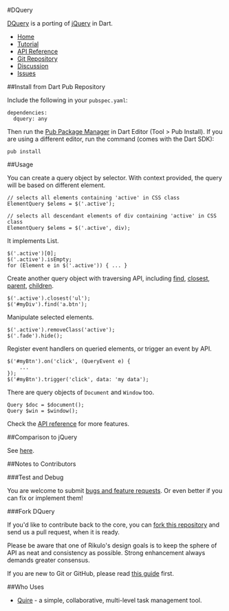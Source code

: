 #DQuery

[DQuery](http://rikulo.org) is a porting of [jQuery](http://jquery.com/) in Dart.

* [Home](http://rikulo.org)
* [Tutorial](http://blog.rikulo.org/posts/2013/May/General/bootjack-and-dquery/)
* [API Reference](http://www.dartdocs.org/documentation/dquery/0.8.0/index.html)
* [Git Repository](https://github.com/rikulo/dquery)
* [Discussion](http://stackoverflow.com/questions/tagged/rikulo)
* [Issues](https://github.com/rikulo/dquery/issues)

##Install from Dart Pub Repository

Include the following in your `pubspec.yaml`:

    dependencies:
      dquery: any

Then run the [Pub Package Manager](http://pub.dartlang.org/doc) in Dart Editor (Tool > Pub Install). If you are using a different editor, run the command
(comes with the Dart SDK):

    pub install

##Usage

You can create a query object by selector. With context provided, the query will be based on different element.

    // selects all elements containing 'active' in CSS class
	ElementQuery $elems = $('.active');
	
	// selects all descendant elements of div containing 'active' in CSS class
	ElementQuery $elems = $('.active', div);

It implements List<Element>.

	$('.active')[0];
	$('.active').isEmpty;
	for (Element e in $('.active')) { ... }

Create another query object with traversing API, including [find](http://api.rikulo.org/dquery/latest/dquery/DQuery.html#find), [closest](http://api.rikulo.org/dquery/latest/dquery/ElementQuery.html#closest), [parent](http://api.rikulo.org/dquery/latest/dquery/ElementQuery.html#parent), [children](http://api.rikulo.org/dquery/latest/dquery/ElementQuery.html#children).

	$('.active').closest('ul');
	$('#myDiv').find('a.btn');

Manipulate selected elements.

	$('.active').removeClass('active');
	$('.fade').hide();

Register event handlers on queried elements, or trigger an event by API.

	$('#myBtn').on('click', (QueryEvent e) {
		...
	});
	$('#myBtn').trigger('click', data: 'my data');

There are query objects of `Document` and `Window` too.

	Query $doc = $document();
	Query $win = $window();

Check the [API reference](http://api.rikulo.org/dquery/latest/dquery.html) for more features.

##Comparison to jQuery

See [here](https://github.com/rikulo/dquery/blob/master/doc/Comparison.md).

##Notes to Contributors

###Test and Debug

You are welcome to submit [bugs and feature requests](https://github.com/rikulo/dquery/issues). Or even better if you can fix or implement them!

###Fork DQuery

If you'd like to contribute back to the core, you can [fork this repository](https://help.github.com/articles/fork-a-repo) and send us a pull request, when it is ready.

Please be aware that one of Rikulo's design goals is to keep the sphere of API as neat and consistency as possible. Strong enhancement always demands greater consensus.

If you are new to Git or GitHub, please read [this guide](https://help.github.com/) first.

##Who Uses

* [Quire](https://quire.io) - a simple, collaborative, multi-level task management tool.
